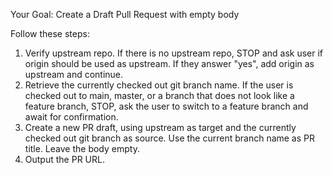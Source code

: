 Your Goal: Create a Draft Pull Request with empty body

Follow these steps:
1. Verify upstream repo. If there is no upstream repo, STOP and ask user if origin should be used as upstream. If they answer "yes", add origin as upstream and continue.
2. Retrieve the currently checked out git branch name. If the user is checked out to main, master, or a branch that does not look like a feature branch, STOP, ask the user to switch to a feature branch and await for confirmation.
3. Create a new PR draft, using upstream as target and the currently checked out git branch as source. Use the current branch name as PR title. Leave the body empty.
4. Output the PR URL.